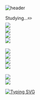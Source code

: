 <!--
**top6543top/top6543top** is a ✨ _special_ ✨ repository because its `README.md` (this file) appears on your GitHub profile.

Here are some ideas to get you started:

- 🔭 I’m currently working on ...
- 🌱 I’m currently learning ...
- 👯 I’m looking to collaborate on ...
- 🤔 I’m looking for help with ...
- 💬 Ask me about ...
- 📫 How to reach me: ...
- 😄 Pronouns: ...
- ⚡ Fun fact: ...
-->
![header](https://capsule-render.vercel.app/api?type=cylinder&color=F5F5DC&fontColor=5A4637&text=YuHyun%27s%20Github&fontAlignY=45&fontSize=40&height=150&animation=blinking&desc=Backend%20Engineer&descAlignY=70)

Studying...✏️  
<img src="https://img.shields.io/badge/HTML5-E34F26?style=flat-square&logo=html5&logoColor=white"/>  
<img src="https://img.shields.io/badge/CSS3-1572B6?style=flat-square&logo=css3&logoColor=white"/>  
<img src="https://img.shields.io/badge/Typescript-3178C6?style=flat-square&logo=typescript&logoColor=white"/>  
<img src="https://img.shields.io/badge/React-61DAFB?style=flat-square&logo=react&logoColor=white"/>  
<br>
<img src="https://img.shields.io/badge/C++-00599C?style=flat-square&logo=C%2B%2B&logoColor=white"/>  
<img src="https://img.shields.io/badge/Java-007396?style=flat-square&logo=java&logoColor=white"/>  
<img src="https://img.shields.io/badge/JavaScript-F7DF1E?style=flat-square&logo=javascript&logoColor=white"/>  
<img src="https://img.shields.io/badge/Spring-6DB33F?style=flat-square&logo=spring&logoColor=white"/>  
<br>
<img src="https://img.shields.io/badge/VisualStudioCode-007ACC?style=flat-square&logo=visualstudiocode&logoColor=white"/>  
<img src="https://img.shields.io/badge/IntelliJ-000000?style=flat-square&logo=intellijidea&logoColor=white"/>  






[![Typing SVG](https://readme-typing-svg.demolab.com/?lines=First+line+of+text;Second+line+of+text)](https://git.io/typing-svg)
